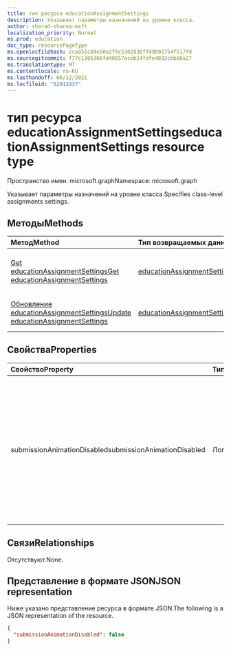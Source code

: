 ```yaml
---
title: тип ресурса educationAssignmentSettings
description: Указывает параметры назначений на уровне класса.
author: sharad-sharma-msft
localization_priority: Normal
ms.prod: education
doc_type: resourcePageType
ms.openlocfilehash: ccaa51c84e50e2f9c5302836ffd9b92754f517fd
ms.sourcegitcommit: f77c1385306fd40557aceb24fdfe4832cbb60a27
ms.translationtype: MT
ms.contentlocale: ru-RU
ms.lasthandoff: 06/12/2021
ms.locfileid: "52912937"
---
```

# <a name="educationassignmentsettings-resource-type"></a><span data-ttu-id="83b19-103">тип ресурса educationAssignmentSettings</span><span class="sxs-lookup"><span data-stu-id="83b19-103">educationAssignmentSettings resource type</span></span>

<span data-ttu-id="83b19-104">Пространство имен: microsoft.graph</span><span class="sxs-lookup"><span data-stu-id="83b19-104">Namespace: microsoft.graph</span></span>

<span data-ttu-id="83b19-105">Указывает параметры назначений на уровне класса.</span><span class="sxs-lookup"><span data-stu-id="83b19-105">Specifies class-level assignments settings.</span></span>

## <a name="methods"></a><span data-ttu-id="83b19-106">Методы</span><span class="sxs-lookup"><span data-stu-id="83b19-106">Methods</span></span>
|<span data-ttu-id="83b19-107">Метод</span><span class="sxs-lookup"><span data-stu-id="83b19-107">Method</span></span>|<span data-ttu-id="83b19-108">Тип возвращаемых данных</span><span class="sxs-lookup"><span data-stu-id="83b19-108">Return type</span></span>|<span data-ttu-id="83b19-109">Описание</span><span class="sxs-lookup"><span data-stu-id="83b19-109">Description</span></span>|
|:---|:---|:---|
|[<span data-ttu-id="83b19-110">Get educationAssignmentSettings</span><span class="sxs-lookup"><span data-stu-id="83b19-110">Get educationAssignmentSettings</span></span>](../api/educationassignmentsettings-get.md)|[<span data-ttu-id="83b19-111">educationAssignmentSettings</span><span class="sxs-lookup"><span data-stu-id="83b19-111">educationAssignmentSettings</span></span>](../resources/educationassignmentsettings.md)|<span data-ttu-id="83b19-112">Ознакомьтесь с свойствами и отношениями объекта [educationAssignmentSettings.](../resources/educationassignmentsettings.md)</span><span class="sxs-lookup"><span data-stu-id="83b19-112">Read the properties and relationships of an [educationAssignmentSettings](../resources/educationassignmentsettings.md) object.</span></span>|
|[<span data-ttu-id="83b19-113">Обновление educationAssignmentSettings</span><span class="sxs-lookup"><span data-stu-id="83b19-113">Update educationAssignmentSettings</span></span>](../api/educationassignmentsettings-update.md)|[<span data-ttu-id="83b19-114">educationAssignmentSettings</span><span class="sxs-lookup"><span data-stu-id="83b19-114">educationAssignmentSettings</span></span>](../resources/educationassignmentsettings.md)|<span data-ttu-id="83b19-115">Обновление свойств объекта [educationAssignmentSettings.](../resources/educationassignmentsettings.md)</span><span class="sxs-lookup"><span data-stu-id="83b19-115">Update the properties of an [educationAssignmentSettings](../resources/educationassignmentsettings.md) object.</span></span>|

## <a name="properties"></a><span data-ttu-id="83b19-116">Свойства</span><span class="sxs-lookup"><span data-stu-id="83b19-116">Properties</span></span>
|<span data-ttu-id="83b19-117">Свойство</span><span class="sxs-lookup"><span data-stu-id="83b19-117">Property</span></span>|<span data-ttu-id="83b19-118">Тип</span><span class="sxs-lookup"><span data-stu-id="83b19-118">Type</span></span>|<span data-ttu-id="83b19-119">Описание</span><span class="sxs-lookup"><span data-stu-id="83b19-119">Description</span></span>|
|:---|:---|:---|
|<span data-ttu-id="83b19-120">submissionAnimationDisabled</span><span class="sxs-lookup"><span data-stu-id="83b19-120">submissionAnimationDisabled</span></span>|<span data-ttu-id="83b19-121">Логический</span><span class="sxs-lookup"><span data-stu-id="83b19-121">Boolean</span></span>|<span data-ttu-id="83b19-122">Указывает, будет ли показана анимация празднования по очереди.</span><span class="sxs-lookup"><span data-stu-id="83b19-122">Indicates whether turn-in celebration animation will be shown.</span></span> <span data-ttu-id="83b19-123">Значение `true` указывает, что анимация не будет показана.</span><span class="sxs-lookup"><span data-stu-id="83b19-123">A value of `true` indicates that the animation will not be shown.</span></span> <span data-ttu-id="83b19-124">Значение по умолчанию — `false`.</span><span class="sxs-lookup"><span data-stu-id="83b19-124">Default value is `false`.</span></span>|

## <a name="relationships"></a><span data-ttu-id="83b19-125">Связи</span><span class="sxs-lookup"><span data-stu-id="83b19-125">Relationships</span></span>
<span data-ttu-id="83b19-126">Отсутствуют.</span><span class="sxs-lookup"><span data-stu-id="83b19-126">None.</span></span>

## <a name="json-representation"></a><span data-ttu-id="83b19-127">Представление в формате JSON</span><span class="sxs-lookup"><span data-stu-id="83b19-127">JSON representation</span></span>
<span data-ttu-id="83b19-128">Ниже указано представление ресурса в формате JSON.</span><span class="sxs-lookup"><span data-stu-id="83b19-128">The following is a JSON representation of the resource.</span></span>
<!-- {
  "blockType": "resource",
  "keyProperty": "id",
  "@odata.type": "microsoft.graph.educationAssignmentSettings",
  "openType": false
}
-->
``` json
{
  "submissionAnimationDisabled": false
}
```

